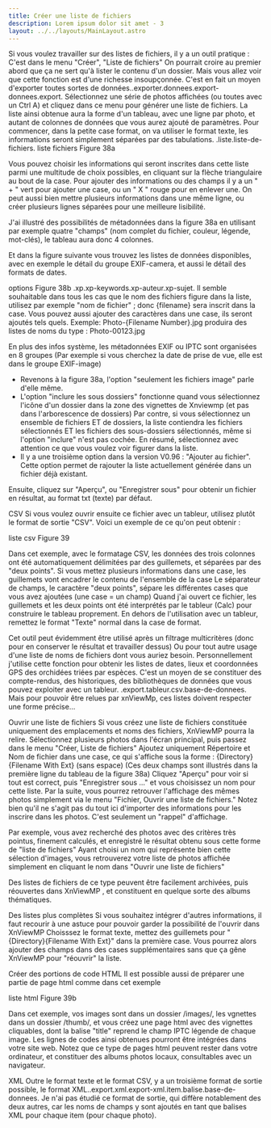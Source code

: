 ```yaml
---
title: Créer une liste de fichiers
description: Lorem ipsum dolor sit amet - 3
layout: ../../layouts/MainLayout.astro
---
```


Si vous voulez travailler sur des listes de fichiers, il y a un outil pratique : C'est dans le menu "Créer", "Liste de fichiers"
On pourrait croire au premier abord que ça ne sert qu'à lister le contenu d'un dossier. Mais vous allez voir que cette fonction est d'une richesse insoupçonnée.
C'est en fait un moyen d'exporter toutes sortes de données..exporter.donnees.export-donnees.export.
Sélectionnez une série de photos affichées (ou toutes avec un Ctrl A) et cliquez dans ce menu pour générer une liste de fichiers.
La liste ainsi obtenue aura la forme d'un tableau, avec une ligne par photo, et autant de colonnes de données que vous aurez ajouté de paramètres.
Pour commencer, dans la petite case format, on va utiliser le format texte, les informations seront simplement séparées par des tabulations.
.liste.liste-de-fichiers.
liste fichiers
Figure 38a

Vous pouvez choisir les informations qui seront inscrites dans cette liste parmi une multitude de choix possibles, en cliquant sur la flèche triangulaire au bout de la case.
Pour ajouter des informations ou des champs il y a un " + " vert pour ajouter une case, ou un " X " rouge pour en enlever une.
On peut aussi bien mettre plusieurs informations dans une même ligne, ou créer plusieurs lignes séparées pour une meilleure lisibilité.

J'ai illustré des possibilités de métadonnées dans la figure 38a en utilisant par exemple quatre "champs" (nom complet du fichier, couleur, légende, mot-clés), le tableau aura donc 4 colonnes.

Et dans la figure suivante vous trouvez les listes de données disponibles, avec en exemple le détail du groupe EXIF-camera, et aussi le détail des formats de dates.

options
Figure 38b
.xp.xp-keywords.xp-auteur.xp-sujet.
Il semble souhaitable dans tous les cas que le nom des fichiers figure dans la liste, utilisez par exemple "nom de fichier" ; donc {filename} sera inscrit dans la case.
Vous pouvez aussi ajouter des caractères dans une case, ils seront ajoutés tels quels.
Exemple: Photo-{Filename Number}.jpg produira des listes de noms du type : Photo-00123.jpg

En plus des infos système, les métadonnées EXIF ou IPTC sont organisées en 8 groupes (Par exemple si vous cherchez la date de prise de vue, elle est dans le groupe EXIF-image)

- Revenons à la figure 38a, l'option "seulement les fichiers image" parle d'elle même.
- L'option "inclure les sous dossiers" fonctionne quand vous sélectionnez l'icône d'un dossier dans la zone des vignettes de Xnviewmp (et pas dans l'arborescence de dossiers)
Par contre, si vous sélectionnez un ensemble de fichiers ET de dossiers, la liste contiendra les fichiers sélectionnés ET les fichiers des sous-dossiers sélectionnés, même si l'option "inclure" n'est pas cochée.
En résumé, sélectionnez avec attention ce que vous voulez voir figurer dans la liste.
- Il y a une troisième option dans la version V0.96 : "Ajouter au fichier".
Cette option permet de rajouter la liste actuellement générée dans un fichier déjà existant.

Ensuite, cliquez sur "Aperçu", ou "Enregistrer sous" pour obtenir un fichier en résultat, au format txt (texte) par défaut.

CSV
Si vous voulez ouvrir ensuite ce fichier avec un tableur, utilisez plutôt le format de sortie "CSV". Voici un exemple de ce qu'on peut obtenir :

liste csv
Figure 39

Dans cet exemple, avec le formatage CSV, les données des trois colonnes ont été automatiquement délimitées par des guillemets, et séparées par des "deux points".
Si vous mettez plusieurs informations dans une case, les guillemets vont encadrer le contenu de l'ensemble de la case
Le séparateur de champs, le caractère "deux points", sépare les différentes cases que vous avez ajoutées (une case = un champ)
Quand j'ai ouvert ce fichier, les guillemets et les deux points ont été interprétés par le tableur (Calc) pour construire le tableau proprement.
En dehors de l'utilisation avec un tableur, remettez le format "Texte" normal dans la case de format.

Cet outil peut évidemment être utilisé après un filtrage multicritères (donc pour en conserver le résultat et travailler dessus)
Ou pour tout autre usage d'une liste de noms de fichiers dont vous auriez besoin.
Personnellement j'utilise cette fonction pour obtenir les listes de dates, lieux et coordonnées GPS des orchidées triées par espèces.
C'est un moyen de se constituer des compte-rendus, des historiques, des bibliothèques de données que vous pouvez exploiter avec un tableur.
.export.tableur.csv.base-de-donnees.
Mais pour pouvoir être relues par xnViewMp, ces listes doivent respecter une forme précise...

Ouvrir une liste de fichiers
Si vous créez une liste de fichiers constituée uniquement des emplacements et noms des fichiers, XnViewMP pourra la relire.
Sélectionnez plusieurs photos dans l'écran principal, puis passez dans le menu "Créer, Liste de fichiers"
Ajoutez uniquement Répertoire et Nom de fichier dans une case, ce qui s'affiche sous la forme : {Directory}{Filename With Ext} (sans espace)
(Ces deux champs sont illustrés dans la première ligne du tableau de la figure 38a)
Cliquez "Aperçu" pour voir si tout est correct, puis "Enregistrer sous ..." et vous choisissez un nom pour cette liste.
Par la suite, vous pourrez retrouver l'affichage des mêmes photos simplement via le menu "Fichier, Ouvrir une liste de fichiers."
Notez bien qu'il ne s'agit pas du tout ici d'importer des informations pour les inscrire dans les photos. C'est seulement un "rappel" d'affichage.

Par exemple, vous avez recherché des photos avec des critères très pointus, finement calculés, et enregistré le résultat obtenu sous cette forme de "liste de fichiers"
Ayant choisi un nom qui représente bien cette sélection d'images, vous retrouverez votre liste de photos affichée simplement en cliquant le nom dans "Ouvrir une liste de fichiers"

Des listes de fichiers de ce type peuvent être facilement archivées, puis réouvertes dans XnViewMP , et constituent en quelque sorte des albums thématiques.

Des listes plus complètes
Si vous souhaitez intégrer d'autres informations, il faut recourir à une astuce pour pouvoir garder la possibilité de l'ouvrir dans XnViewMP
Choisssez le format texte, mettez des guillemets pour "{Directory}{Filename With Ext}" dans la première case.
Vous pourrez alors ajouter des champs dans des cases supplémentaires sans que ça gêne XnViewMP pour "réouvrir" la liste.

Créer des portions de code HTML
Il est possible aussi de préparer une partie de page html comme dans cet exemple

liste html
Figure 39b

Dans cet exemple, vos images sont dans un dossier /images/, les vgnettes dans un dossier /thumb/, et vous créez une page html avec des vignettes cliquables, dont la balise "title" reprend le champ IPTC légende de chaque image.
Les lignes de codes ainsi obtenues pourront être intégrées dans votre site web.
Notez que ce type de pages html peuvent rester dans votre ordinateur, et constituer des albums photos locaux, consultables avec un navigateur.

XML
Outre le format texte et le format CSV, y a un troisième format de sortie possible, le format XML..export.xml.export-xml.item.balise.base-de-donnees.
Je n'ai pas étudié ce format de sortie, qui diffère notablement des deux autres, car les noms de champs y sont ajoutés en tant que balises XML pour chaque item (pour chaque photo).